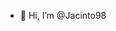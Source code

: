 - 👋 Hi, I’m @Jacinto98


<!---
Jacinto98/Jacinto98 is a ✨ special ✨ repository because its `README.md` (this file) appears on your GitHub profile.
You can click the Preview link to take a look at your changes.
--->
